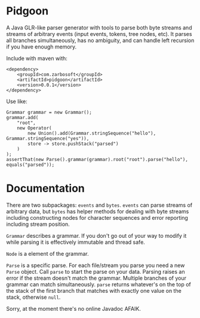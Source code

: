 # Pidgoon

A Java GLR-like parser generator with tools to parse both byte streams and streams of arbitrary events (input events, tokens, tree nodes, etc).  It parses all branches simultaneously, has no ambiguity, and can handle left recursion if you have enough memory.

Include with maven with:

```
<dependency>
    <groupId>com.zarbosoft</groupId>
    <artifactId>pidgoon</artifactId>
    <version>0.0.1</version>
</dependency>
```

Use like:

```
Grammar grammar = new Grammar();
grammar.add(
    "root",
    new Operator(
        new Union().add(Grammar.stringSequence("hello"), Grammar.stringSequence("yes")),
        store -> store.pushStack("parsed")
    )
);
assertThat(new Parse().grammar(grammar).root("root").parse("hello"), equals("parsed"));
```

# Documentation

There are two subpackages: `events` and `bytes`.  `events` can parse streams of arbitrary data, but `bytes` has helper methods for dealing with byte streams including constructing nodes for character sequences and error reporting including stream position.

`Grammar` describes a grammar.  If you don't go out of your way to modify it while parsing it is effectively immutable and thread safe.

`Node` is a element of the grammar.

`Parse` is a specific parse.  For each file/stream you parse you need a new `Parse` object.  Call `parse` to start the parse on your data. Parsing raises an error if the stream doesn't match the grammar. Multiple branches of your grammar can match simultaneously. `parse` returns whatever's on the top of the stack of the first branch that matches with exactly one value on the stack, otherwise `null`.

Sorry, at the moment there's no online Javadoc AFAIK.